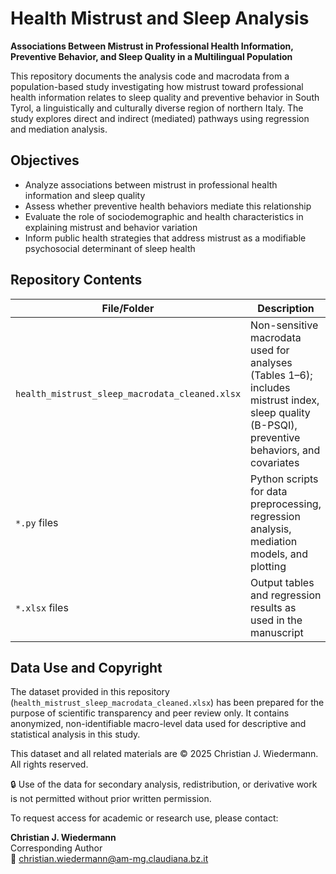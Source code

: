# Health Mistrust and Sleep Analysis

**Associations Between Mistrust in Professional Health Information, Preventive Behavior, and Sleep Quality in a Multilingual Population**

This repository documents the analysis code and macrodata from a population-based study investigating how mistrust toward professional health information relates to sleep quality and preventive behavior in South Tyrol, a linguistically and culturally diverse region of northern Italy. The study explores direct and indirect (mediated) pathways using regression and mediation analysis.

## Objectives

- Analyze associations between mistrust in professional health information and sleep quality  
- Assess whether preventive health behaviors mediate this relationship  
- Evaluate the role of sociodemographic and health characteristics in explaining mistrust and behavior variation  
- Inform public health strategies that address mistrust as a modifiable psychosocial determinant of sleep health

## Repository Contents

| File/Folder                                 | Description                                                                 |
|--------------------------------------------|-----------------------------------------------------------------------------|
| `health_mistrust_sleep_macrodata_cleaned.xlsx` | Non-sensitive macrodata used for analyses (Tables 1–6); includes mistrust index, sleep quality (B-PSQI), preventive behaviors, and covariates |
| `*.py` files                                | Python scripts for data preprocessing, regression analysis, mediation models, and plotting |
| `*.xlsx` files                              | Output tables and regression results as used in the manuscript             |

## Data Use and Copyright

The dataset provided in this repository (`health_mistrust_sleep_macrodata_cleaned.xlsx`) has been prepared for the purpose of scientific transparency and peer review only. It contains anonymized, non-identifiable macro-level data used for descriptive and statistical analysis in this study.

This dataset and all related materials are © 2025 Christian J. Wiedermann.  
All rights reserved.

🔒 Use of the data for secondary analysis, redistribution, or derivative work is not permitted without prior written permission.

To request access for academic or research use, please contact:

**Christian J. Wiedermann**  
Corresponding Author  
📧 christian.wiedermann@am-mg.claudiana.bz.it